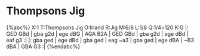# Thompsons Jig

{%abc%}
X:1
T:Thompsons Jig
O:Irland
R:Jig
M:6/8
L:1/8
Q:1/4=120
K:G
|: GED GBd | gba g2d | ege dBG | AGA B2A |
GED GBd | gba g2d | ege dBd | eaf g3 :|
|: gba ged | ege dBd | gba ged | eag ~a3 |
gba ged | ege dBA | ~B3 dBA | GBA G3 :|
{%endabc%}

